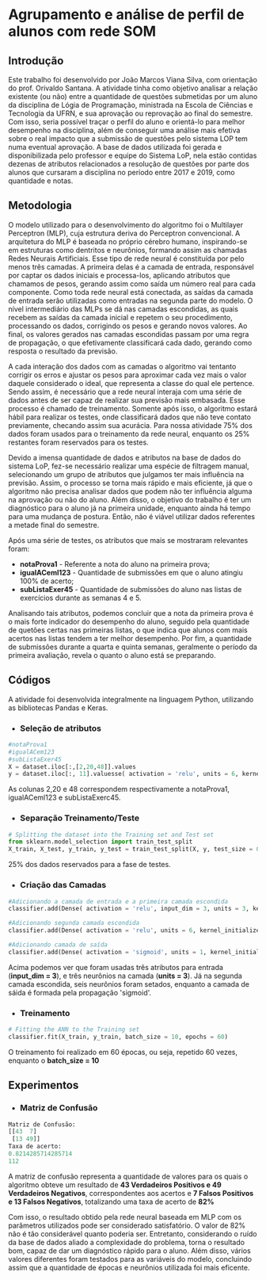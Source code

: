 # Agrupamento e análise de perfil de alunos com rede SOM   

## Introdução
Este trabalho foi desenvolvido por João Marcos Viana Silva, com orientação do prof. Orivaldo Santana. 
A atividade tinha como objetivo analisar a relação existente (ou não) entre a quantidade de questões submetidas por um aluno da disciplina de Lógia de Programação, ministrada na Escola de Ciências e Tecnologia da UFRN, e sua aprovação ou reprovação ao final do semestre. Com isso, seria possível traçar o perfil do aluno e orientá-lo para melhor desempenho na disciplina, além de conseguir uma análise mais efetiva sobre o real impacto que a submissão de questões pelo sistema LOP tem numa eventual aprovação. 
A base de dados utilizada foi gerada e disponibilizada pelo professor e equipe do Sistema LoP, 
nela estão contidas dezenas de atributos relacionados a resolução de questões por parte dos alunos que cursaram a disciplina no período entre 2017 e 2019, como quantidade e notas.

## Metodologia 
O modelo utilizado para o desenvolvimento do algoritmo foi o Multilayer Perceptron (MLP), cuja estrutura deriva do Perceptron convencional. A arquitetura do MLP é baseada no próprio cérebro humano, inspirando-se em estruturas como dentritos e neurônios, formando assim as chamadas Redes Neurais Artificiais. Esse tipo de rede neural é constituída por pelo menos três camadas. A primeira delas é a camada de entrada, responsável por captar os dados iniciais e processa-los, aplicando atributos que chamamos de pesos, gerando assim como saída um número real para cada componente. Como toda rede neural está conectada, as saídas da camada de entrada serão utilizadas como entradas na segunda parte do modelo. O nível intermediário das MLPs se dá nas camadas escondidas, as quais recebem as saídas da camada inicial e repetem o seu procedimento, processando os dados, corrigindo os pesos e gerando novos valores. Ao final, os valores gerados nas camadas escondidas passam por uma regra de propagação, o que efetivamente classificará cada dado, gerando como resposta o resultado da previsão.   

A cada interação dos dados com as camadas o algoritmo vai tentanto corrigir os erros e ajustar os pesos para aproximar cada vez mais o valor daquele considerado o ideal, que representa a classe do qual ele pertence. Sendo assim, é necessário que a rede neural interaja com uma série de dados antes de ser capaz de realizar sua previsão mais embasada. Esse processo é chamado de treinamento. Somente após isso, o algoritmo estará hábil para realizar os testes, onde classificará dados que não teve contato previamente, checando assim sua acurácia.
Para nossa atividade 75% dos dados foram usados para o treinamento da rede neural, enquanto os 25% restantes foram reservados para os testes.

Devido a imensa quantidade de dados e atributos na base de dados do sistema LoP, fez-se necessário realizar uma espécie de filtragem manual, selecionando um grupo de atributos que julgamos ter mais influência na previsão. Assim, o processo se torna mais rápido e mais eficiente, já que o algoritmo não precisa analisar dados que podem não ter influência alguma na aprovação ou não do aluno. Além disso, o objetivo do trabalho é ter um diagnóstico para o aluno já na primeira unidade, enquanto ainda há tempo para uma mudança de postura. Então, não é viável utilizar dados referentes a metade final do semestre.

Após uma série de testes, os atributos que mais se mostraram relevantes foram:
* **notaProva1** - Referente a nota do aluno na primeira prova;
* **igualACeml123** - Quantidade de submissões em que o aluno atingiu 100% de acerto;
* **subListaExer45** - Quantidade de submissões do aluno nas listas de exercícios durante as semanas 4 e 5.

Analisando tais atributos, podemos concluir que a nota da primeira prova é o mais forte indicador do desempenho do aluno, seguido pela quantidade de quetões certas nas primeiras listas, o que indica que alunos com mais acertos nas listas tendem a ter melhor desempenho. Por fim, a quantidade de submissões durante a quarta e quinta semanas, geralmente o período da primeira avaliação, revela o quanto o aluno está se preparando.

## Códigos 
A atividade foi desenvolvida integralmente na linguagem Python, utilizando as bibliotecas Pandas e Keras.

* <h3>Seleção de atributos</h3>
~~~ python
#notaProva1
#igualACem123
#subListaExer45
X = dataset.iloc[:,[2,20,48]].values
y = dataset.iloc[:, 11].valuesse( activation = 'relu', units = 6, kernel_initializer = 'uniform' ))
~~~
As colunas 2,20 e 48 correspondem respectivamente a notaProva1, igualACeml123 e subListaExerc45.

* <h3> Separação Treinamento/Teste</h3>
~~~ python
# Splitting the dataset into the Training set and Test set
from sklearn.model_selection import train_test_split
X_train, X_test, y_train, y_test = train_test_split(X, y, test_size = 0.25, random_state = 0)
~~~
25% dos dados reservados para a fase de testes.
* <h3> Criação das Camadas</h3>
~~~ python
#Adicionando a camada de entrada e a primeira camada escondida
classifier.add(Dense( activation = 'relu', input_dim = 3, units = 3, kernel_initializer = 'uniform'))

#Adicionando segunda camada escondida
classifier.add(Dense( activation = 'relu', units = 6, kernel_initializer = 'uniform' ))

#Adicionando camada de saída
classifier.add(Dense( activation = 'sigmoid', units = 1, kernel_initializer = 'uniform'))
~~~
Acima podemos ver que foram usadas três atributos para entrada (**input_dim = 3**), e três neurônios na camada (**units = 3**).
Já na segunda camada escondida, seis neurônios foram setados, enquanto a camada de sáida é formada pela propagação 'sigmoid'.

* <h3>Treinamento</h3>
~~~ python
# Fitting the ANN to the Training set
classifier.fit(X_train, y_train, batch_size = 10, epochs = 60)
~~~
O treinamento foi realizado em 60 épocas, ou seja, repetido 60 vezes, enquanto o **batch_size = 10**

## Experimentos 
* <h3>Matriz de Confusão</h3>
~~~ python
Matriz de Confusão:
[[43  7]
 [13 49]]
Taxa de acerto:
0.8214285714285714
112
~~~
A matriz de confusão representa a quantidade de valores para os quais o algoritmo obteve um resultado de **43 Verdadeiros Positivos e 49 Verdadeiros Negativos**, correspondentes aos acertos e **7 Falsos Positivos e 13 Falsos Negativos**, totalizando uma taxa de acerto de **82%**  

Com isso, o resultado obtido pela rede neural baseada em MLP com os parâmetros utilizados pode ser considerado satisfatório. O valor de 82% não é tão considerável quanto poderia ser. Entretanto, considerando o ruído da base de dados aliado a complexidade do problema, torna o resultado bom, capaz de dar um diagnóstico rápido para o aluno. Além disso, vários valores diferentes foram testados para as variáveis do modelo, concluindo assim que a quantidade de épocas e neurônios utilizada foi mais eficente.

